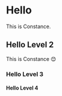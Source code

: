# Hello

This is Constance.

## Hello Level 2

This is Constance :blush:

### Hello Level 3

#### Hello Level 4 